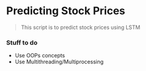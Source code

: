# Predicting Stock Prices

> This script is to predict stock prices using LSTM

### Stuff to do
- Use OOPs concepts
- Use Multithreading/Multiprocessing